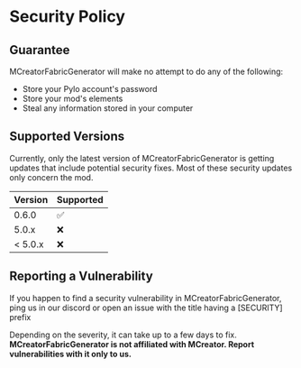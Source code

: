 # Security Policy

## Guarantee

MCreatorFabricGenerator will make no attempt to do any of the following:

- Store your Pylo account's password
- Store your mod's elements
- Steal any information stored in your computer

## Supported Versions

Currently, only the latest version of MCreatorFabricGenerator is getting updates that include potential security fixes. Most of these security updates only concern the mod.

Version | Supported
------- | ------------------
0.6.0   | :white_check_mark:
5.0.x   | :x:
< 5.0.x | :x:

## Reporting a Vulnerability

If you happen to find a security vulnerability in MCreatorFabricGenerator, ping us in our discord or open an issue with the title having a [SECURITY] prefix

Depending on the severity, it can take up to a few days to fix. **MCreatorFabricGenerator is not affiliated with MCreator. Report vulnerabilities with it only to us.**
